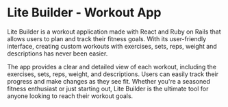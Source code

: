 # Lite Builder - Workout App
Lite Builder is a workout application made with React and Ruby on Rails that allows users to plan and track their fitness goals. With its user-friendly interface, creating custom workouts with exercises, sets, reps, weight and descriptions has never been easier.

The app provides a clear and detailed view of each workout, including the exercises, sets, reps, weight, and descriptions. Users can easily track their progress and make changes as they see fit. Whether you're a seasoned fitness enthusiast or just starting out, Lite Builder is the ultimate tool for anyone looking to reach their workout goals.